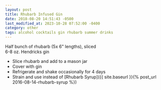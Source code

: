 ```yaml
---
layout: post
title: Rhubarb Infused Gin
date: 2018-08-20 14:51:43 -0500
last_modified_at: 2023-10-28 07:52:00 -0400
category: other
tags: alcohol cocktails gin rhubarb summer drinks
---
```

Half bunch of rhubarb (5x 6" lengths), sliced  
6-8 oz. Hendricks gin  
* Slice rhubarb and add to a mason jar
* Cover with gin
* Refrigerate and shake occasionally for 4 days
* Strain and use instead of [Rhubarb Syrup]({{ site.baseurl }}{% post_url 2016-08-14-rhubarb-syrup %})

